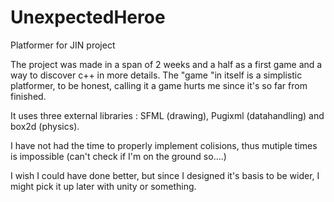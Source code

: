 # UnexpectedHeroe
Platformer for JIN project

The project was made in a span of 2 weeks and a half as a first game and a way to discover c++ in more details.
The "game "in itself is a simplistic platformer, to be honest, calling it a game hurts me since it's so far from finished.

It uses three external libraries : SFML (drawing), Pugixml (datahandling) and box2d (physics).

I have not had the time to properly implement colisions, thus mutiple times is impossible (can't check if I'm on the ground so....)

I wish I could have done better, but since I designed it's basis to be wider, I might pick it up later with unity or something.